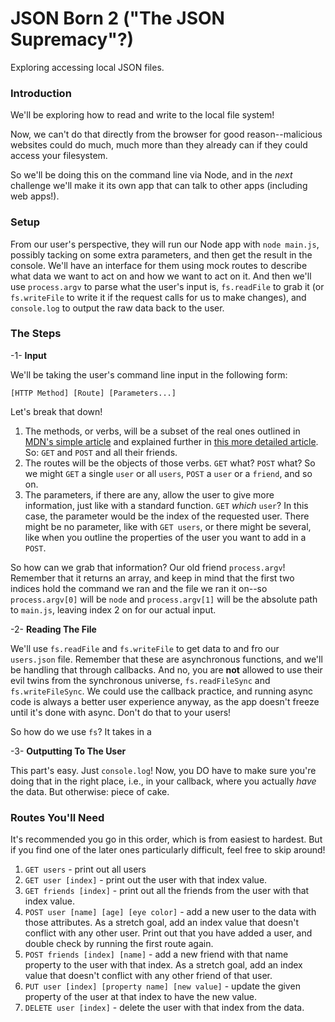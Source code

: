 # JSON Born 2 ("The JSON Supremacy"?)

Exploring accessing local JSON files.


### Introduction

We'll be exploring how to read and write to the local file system!

Now, we can't do that directly from the browser for good reason--malicious websites could do much, much more than they already can if they could access your filesystem.

So we'll be doing this on the command line via Node, and in the _next_ challenge we'll make it its own app that can talk to other apps (including web apps!).


### Setup

From our user's perspective, they will run our Node app with `node main.js`, possibly tacking on some extra parameters, and then get the result in the console. We'll have an interface for them using mock routes to describe what data we want to act on and how we want to act on it.  And then we'll use `process.argv` to parse what the user's input is, `fs.readFile` to grab it (or `fs.writeFile` to write it if the request calls for us to make changes), and `console.log` to output the raw data back to the user.


### The Steps

-1- **Input**

We'll be taking the user's command line input in the following form:

`[HTTP Method] [Route] [Parameters...]`

Let's break that down!

1. The methods, or verbs, will be a subset of the real ones outlined in [MDN's simple article](https://developer.mozilla.org/en-US/docs/Web/HTTP/Methods) and explained further in [this more detailed article](https://restfulapi.net/http-methods/). So: `GET` and `POST` and all their friends.
2. The routes will be the objects of those verbs. `GET` what? `POST` what? So we might `GET` a single `user` or all `users`, `POST` a `user` or a `friend`, and so on.
3. The parameters, if there are any, allow the user to give more information, just like with a standard function. `GET` _which_ `user`? In this case, the parameter would be the index of the requested user. There might be no parameter, like with `GET users`, or there might be several, like when you outline the properties of the user you want to add in a `POST`.

So how can we grab that information? Our old friend `process.argv`! Remember that it returns an array, and keep in mind that the first two indices hold the command we ran and the file we ran it on--so `process.argv[0]` will be `node` and `process.argv[1]` will be the absolute path to `main.js`, leaving index 2 on for our actual input.

-2- **Reading The File**

We'll use `fs.readFile` and `fs.writeFile` to get data to and fro our `users.json` file. Remember that these are asynchronous functions, and we'll be handling that through callbacks. And no, you are **not** allowed to use their evil twins from the synchronous universe, `fs.readFileSync` and `fs.writeFileSync`. We could use the callback practice, and running async code is always a better user experience anyway, as the app doesn't freeze until it's done with async. Don't do that to your users!

So how do we use `fs`? It takes in a 


-3- **Outputting To The User**

This part's easy. Just `console.log`! Now, you DO have to make sure you're doing that in the right place, i.e., in your callback, where you actually _have_ the data. But otherwise: piece of cake.


### Routes You'll Need

It's recommended you go in this order, which is from easiest to hardest. But if you find one of the later ones particularly difficult, feel free to skip around!

1. `GET users` - print out all users
2. `GET user [index]` - print out the user with that index value.
3. `GET friends [index]` - print out all the friends from the user with that index value.
4. `POST user [name] [age] [eye color]` - add a new user to the data with those attributes. As a stretch goal, add an index value that doesn't conflict with any other user. Print out that you have added a user, and double check by running the first route again.
5. `POST friends [index] [name]` - add a new friend with that name property to the user with that index. As a stretch goal, add an index value that doesn't conflict with any other friend of that user.
6. `PUT user [index] [property name] [new value]` - update the given property of the  user at that index to have the new value.
7. `DELETE user [index]` - delete the user with that index from the data.
